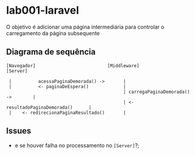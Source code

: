 # lab001-laravel

O objetivo é adicionar uma página intermediária para controlar o carregamento da página subsequente

## Diagrama de sequência

```
[Navegador]                           [Middleware]                          [Server]

 |          acessaPaginaDemorada() ->       |
 |          <- paginaDeEspera()             |
                                            | carregaPaginaDemorada() ->        |
                                            | <- resultadoPaginaDemorada()      |
 |    <- redirecionaPaginaResultado()       |
```

## Issues

- e se houver falha no processamento no `[Server]`?;
